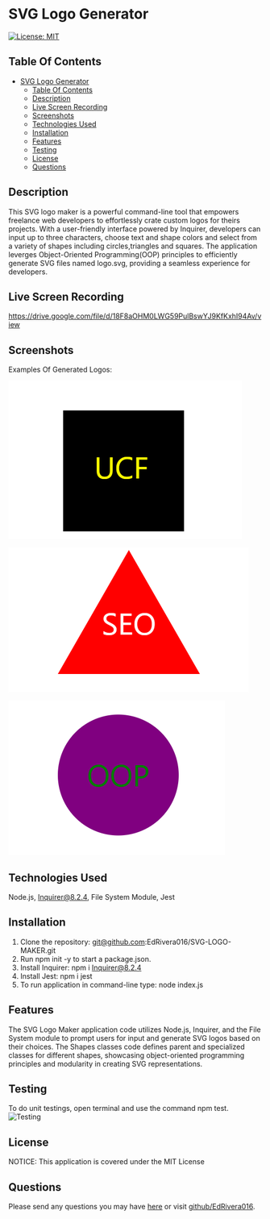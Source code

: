 # SVG Logo Generator

[![License: MIT](https://img.shields.io/badge/License-MIT-yellow.svg)](https://opensource.org/licenses/MIT)

## Table Of Contents 
- [SVG Logo Generator](#svg-logo-generator)
  - [Table Of Contents](#table-of-contents)
  - [Description](#description)
  - [Live Screen Recording](#live-screen-recording)
  - [Screenshots](#screenshots)
  - [Technologies Used](#technologies-used)
  - [Installation](#installation)
  - [Features](#features)
  - [Testing](#testing)
  - [License](#license)
  - [Questions](#questions)

## Description
This SVG logo maker is a powerful command-line tool that empowers freelance web developers to effortlessly crate custom logos for theirs projects. With a user-friendly interface powered by Inquirer, developers can input up to three characters, choose text and shape colors and select from a variety of shapes including circles,triangles and squares. The application leverges Object-Oriented Programming(OOP) principles to efficiently generate SVG files named logo.svg, providing a seamless experience for developers.

## Live Screen Recording 
https://drive.google.com/file/d/18F8aOHM0LWG59PulBswYJ9KfKxhI94Av/view

## Screenshots
Examples Of Generated Logos:

![Screenshot](<Screenshot 2024-05-13 232624.png>)

![Screenshot](<Screenshot 2024-05-13 232630.png>)

![Screenshot](<Screenshot 2024-05-13 232638.png>)

## Technologies Used
Node.js, Inquirer@8.2.4, File System Module, Jest

## Installation 
1. Clone the repository: git@github.com:EdRivera016/SVG-LOGO-MAKER.git
2. Run npm init -y to start a package.json.
3. Install Inquirer: npm i Inquirer@8.2.4
4. Install Jest: npm i jest
5. To run application in command-line type: node index.js
   
## Features
The SVG Logo Maker application code utilizes Node.js, Inquirer, and the File System module to prompt users for input and generate SVG logos based on their choices. The Shapes classes code defines parent and specialized classes for different shapes, showcasing object-oriented programming principles and modularity in creating SVG representations.

## Testing 
To do unit testings, open terminal and use the command npm test.
![Testing](<Screenshot 2024-05-13 233608.png>)

## License 
NOTICE: This application is covered under the MIT License


## Questions 
Please send any questions you may have [here](mailto:edwinrivera016@outlook.com?subject=[Github]%20Dev%20Connect) or visit [github/EdRivera016](https://github.comEdRivera016).
